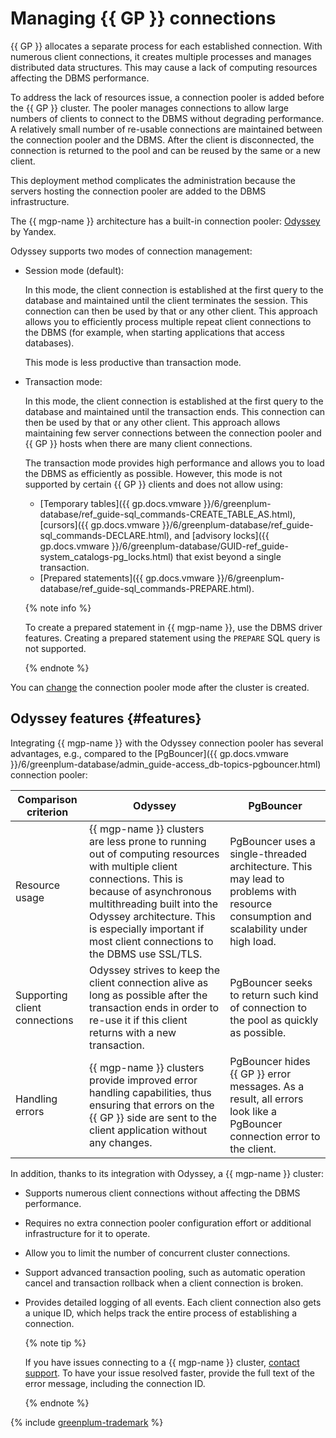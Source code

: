# Managing {{ GP }} connections

{{ GP }} allocates a separate process for each established connection. With numerous client connections, it creates multiple processes and manages distributed data structures. This may cause a lack of computing resources affecting the DBMS performance.

To address the lack of resources issue, a connection pooler is added before the {{ GP }} cluster. The pooler manages connections to allow large numbers of clients to connect to the DBMS without degrading performance. A relatively small number of re-usable connections are maintained between the connection pooler and the DBMS. After the client is disconnected, the connection is returned to the pool and can be reused by the same or a new client.

This deployment method complicates the administration because the servers hosting the connection pooler are added to the DBMS infrastructure.

The {{ mgp-name }} architecture has a built-in connection pooler: [Odyssey](https://yandex.ru/dev/odyssey/) by Yandex.

Odyssey supports two modes of connection management:

* Session mode (default):


    In this mode, the client connection is established at the first query to the database and maintained until the client terminates the session. This connection can then be used by that or any other client. This approach allows you to efficiently process multiple repeat client connections to the DBMS (for example, when starting applications that access databases). 
    
    This mode is less productive than transaction mode.

* Transaction mode:


    In this mode, the client connection is established at the first query to the database and maintained until the transaction ends. This connection can then be used by that or any other client. This approach allows maintaining few server connections between the connection pooler and {{ GP }} hosts when there are many client connections.

    The transaction mode provides high performance and allows you to load the DBMS as efficiently as possible. However, this mode is not supported by certain {{ GP }} clients and does not allow using:

    * [Temporary tables]({{ gp.docs.vmware }}/6/greenplum-database/ref_guide-sql_commands-CREATE_TABLE_AS.html), [cursors]({{ gp.docs.vmware }}/6/greenplum-database/ref_guide-sql_commands-DECLARE.html), and [advisory locks]({{ gp.docs.vmware }}/6/greenplum-database/GUID-ref_guide-system_catalogs-pg_locks.html) that exist beyond a single transaction.
    * [Prepared statements]({{ gp.docs.vmware }}/6/greenplum-database/ref_guide-sql_commands-PREPARE.html).

    {% note info %}

    To create a prepared statement in {{ mgp-name }}, use the DBMS driver features. Creating a prepared statement using the `PREPARE` SQL query is not supported.

    {% endnote %}

You can [change](../operations/update.md#change-additional-settings) the connection pooler mode after the cluster is created.

## Odyssey features {#features}

Integrating {{ mgp-name }} with the Odyssey connection pooler has several advantages, e.g., compared to the [PgBouncer]({{ gp.docs.vmware }}/6/greenplum-database/admin_guide-access_db-topics-pgbouncer.html) connection pooler:

| Comparison criterion | Odyssey | PgBouncer |
|------------------------|---------|-----------|
| Resource usage | {{ mgp-name }} clusters are less prone to running out of computing resources with multiple client connections. This is because of asynchronous multithreading built into the Odyssey architecture. This is especially important if most client connections to the DBMS use SSL/TLS. | PgBouncer uses a single-threaded architecture. This may lead to problems with resource consumption and scalability under high load. |
| Supporting client connections | Odyssey strives to keep the client connection alive as long as possible after the transaction ends in order to re-use it if this client returns with a new transaction. | PgBouncer seeks to return such kind of connection to the pool as quickly as possible. |
| Handling errors | {{ mgp-name }} clusters provide improved error handling capabilities, thus ensuring that errors on the {{ GP }} side are sent to the client application without any changes. | PgBouncer hides {{ GP }} error messages. As a result, all errors look like a PgBouncer connection error to the client. |

In addition, thanks to its integration with Odyssey, a {{ mgp-name }} cluster:

* Supports numerous client connections without affecting the DBMS performance.
* Requires no extra connection pooler configuration effort or additional infrastructure for it to operate.
* Allow you to limit the number of concurrent cluster connections.
* Support advanced transaction pooling, such as automatic operation cancel and transaction rollback when a client connection is broken.
* Provides detailed logging of all events. Each client connection also gets a unique ID, which helps track the entire process of establishing a connection.

    {% note tip %}

    If you have issues connecting to a {{ mgp-name }} cluster, [contact support](../../support/overview.md). To have your issue resolved faster, provide the full text of the error message, including the connection ID.

    {% endnote %}

{% include [greenplum-trademark](../../_includes/mdb/mgp/trademark.md) %}

